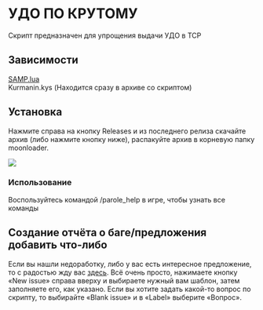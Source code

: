 # УДО ПО КРУТОМУ
Скрипт предназначен для упрощения выдачи УДО в ТСР

## Зависимости
[SAMP.lua](https://github.com/THE-FYP/SAMP.Lua)\
Kurmanin.kys (Находится сразу в архиве со скриптом)

## Установка
Нажмите справа на кнопку Releases и из последнего релиза скачайте архив (либо нажмите кнопку ниже), распакуйте архив в корневую папку moonloader.

<a href="https://github.com/arthur29k/PAROLE-AT-COOL-WAY/releases/latest/download/production.zip" target="_blank" rel="noreferrer"><img
src="https://img.shields.io/github/downloads/arthur29k/PAROLE-AT-COOL-WAY/latest/production.zip"/></a>

### Использование
Воспользуйтесь командой /parole_help в игре, чтобы узнать все команды

## Создание отчёта о баге/предложения добавить что-либо
Если вы нашли недоработку, либо у вас есть интересное предложение, то с радостью жду вас [здесь](https://github.com/arthur29k/PAROLE-AT-COOL-WAY/issues).
Всё очень просто, нажимаете кнопку «New issue» справа вверху и выбираете нужный вам шаблон, затем заполняете его, как указано.
Если вы хотите задать какой-то вопрос по скрипту, то выбирайте «Blank issue» и в «Label» выберите «Вопрос».
